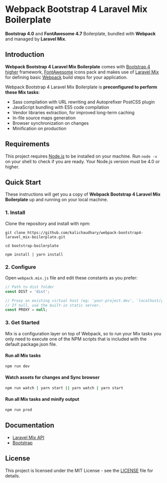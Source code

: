 # Webpack Bootstrap 4 Laravel Mix Boilerplate
**Bootstrap 4.0** and **FontAwesome 4.7** Boilerplate, bundled with **Webpack** and managed by **Laravel Mix**.


## Introduction
**Webpack Bootstrap 4 Laravel Mix Boilerplate** comes with [Bootstrap 4 higher](https://getbootstrap.com/) framework, [FontAwesome](http://fontawesome.io/) icons pack and makes use of [Laravel Mix](https://laravel-mix.com) for defining basic [Webpack](http://github.com/webpack/webpack) build steps for your application.

Webpack Bootstrap 4 Laravel Mix Boilerplate is **preconfigured to perform these Mix tasks**:
- Sass compilation with URL rewriting and Autoprefixer PostCSS plugin
- JavaScript bundling with ES5 code compilation
- Vendor libraries extraction, for improved long-term caching
- In-file source maps generation
- Browser synchronization on changes
- Minification on production


## Requirements

This project requires [Node.js](https://nodejs.org/) to be installed on your machine. Run <code>node -v</code> on your shell to check if you are ready. Your Node.js version must be 4.0 or higher.


## Quick Start
These instructions will get you a copy of **Webpack Bootstrap 4 Laravel Mix Boilerplate** up and running on your local machine.

### 1. Install
Clone the repository and install with npm:
```shell
git clone https://github.com/kalichaudhary/webpack-bootstrap4-laravel_mix-boilerplate.git
```
```shell
cd bootstrap-boilerplate
```
```shell
npm install | yarn install
```

### 2. Configure
Open <code>webpack.mix.js</code> file and edit these constants as you prefer:
```javascript
// Path to dist folder
const DIST = 'dist';

// Proxy an existing virtual host (eg: 'your-project.dev', 'localhost/your-project').
// If null, use the built-in static server.
const PROXY = null;
```

### 3. Get Started
Mix is a configuration layer on top of Webpack, so to run your Mix tasks you only need to execute one of the NPM scripts that is included with the default package.json file.

#### Run all Mix tasks
```bash
npm run dev
```

#### Watch assets for changes and Sync browser
```bash
npm run watch | yarn start || yarn watch | yarn start
```

#### Run all Mix tasks and minify output
```bash
npm run prod
```


## Documentation
- [Laravel Mix API](https://github.com/JeffreyWay/laravel-mix/tree/master/docs#readme)
- [Bootstrap](https://getbootstrap.com/docs/4.0/getting-started/introduction/)


## License
This project is licensed under the MIT License - see the [LICENSE](LICENSE) file for details.
